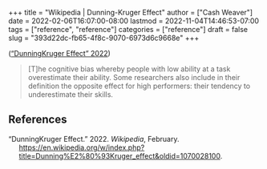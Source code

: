 +++
title = "Wikipedia | Dunning-Kruger Effect"
author = ["Cash Weaver"]
date = 2022-02-06T16:07:00-08:00
lastmod = 2022-11-04T14:46:53-07:00
tags = ["reference", "reference"]
categories = ["reference"]
draft = false
slug = "393d22dc-fb65-4f8c-9070-6973d6c9668e"
+++

(<a href="#citeproc_bib_item_1">“DunningKruger Effect” 2022</a>)

> [T]he cognitive bias whereby people with low ability at a task overestimate their ability. Some researchers also include in their definition the opposite effect for high performers: their tendency to underestimate their skills.

## References

<style>.csl-entry{text-indent: -1.5em; margin-left: 1.5em;}</style><div class="csl-bib-body">
  <div class="csl-entry"><a id="citeproc_bib_item_1"></a>“DunningKruger Effect.” 2022. <i>Wikipedia</i>, February. <a href="https://en.wikipedia.org/w/index.php?title=Dunning%E2%80%93Kruger_effect&oldid=1070028100">https://en.wikipedia.org/w/index.php?title=Dunning%E2%80%93Kruger_effect&#38;oldid=1070028100</a>.</div>
</div>
